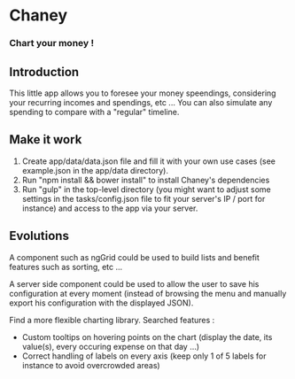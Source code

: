 # Chaney

### Chart your money !

## Introduction
This little app allows you to foresee your money speendings, considering
your recurring incomes and spendings, etc ...
You can also simulate any spending to compare with a "regular" timeline.

## Make it work
1. Create app/data/data.json file and fill it with your own use
   cases (see example.json in the app/data directory).
2. Run "npm install && bower install" to install Chaney's
   dependencies
3. Run "gulp" in the top-level directory (you might want to
   adjust some settings in the tasks/config.json file to fit your
   server's IP / port for instance) and access to the app via your server.

## Evolutions
A component such as ngGrid could be used to build lists and benefit
features such as sorting, etc ...

A server side component could be used to allow the user to save his
configuration at every moment (instead of browsing the menu and
manually export his configuration with the displayed JSON).

Find a more flexible charting library. Searched features :
 - Custom tooltips on hovering points on the chart (display the date,
   its value(s), every occuring expense on that day ...)
 - Correct handling of labels on every axis (keep only 1 of 5
   labels for instance to avoid overcrowded areas)